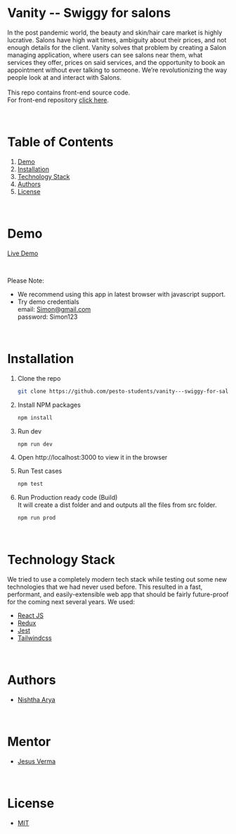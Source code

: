 # Vanity -- Swiggy for salons

In the post pandemic world, the beauty and skin/hair care market is highly lucrative. Salons have high wait times, ambiguity about their prices, and not enough details for the client. Vanity solves that problem by creating a Salon managing application, where users can see salons near them, what services they offer, prices on said services, and the opportunity to book an appointment without ever talking to someone. We’re revolutionizing the way people look at and interact with Salons.
<br/>
<br/>
This repo contains front-end source code.<br/>
For front-end repository <a href="https://github.com/pesto-students/vanity---swiggy-for-salon-be-team1-jesus">click here</a>.

<!-- TABLE OF CONTENTS -->
<br/>

# Table of Contents

1. [Demo](#demo)
2. [Installation](#installation)
3. [Technology Stack](#technology-stack)
4. [Authors](#authors)
5. [License](#license)

<br/>

# Demo

[Live Demo](https://vanity-frontend-pesto.herokuapp.com/)

<br/>

Please Note:

- We recommend using this app in latest browser with javascript support.
- Try demo credentials </br>
  email: Simon@gmail.com </br>
  password: Simon123 </br>

<br/>

# Installation

1. Clone the repo

   ```sh
   git clone https://github.com/pesto-students/vanity---swiggy-for-salon-fe-team1-jesus.git
   ```

2. Install NPM packages
   ```sh
   npm install
   ```
3. Run dev
   ```sh
   npm run dev
   ```
4. Open http://localhost:3000 to view it in the browser

5. Run Test cases
   ```sh
   npm test
   ```
6. Run Production ready code (Build) </br>
   It will create a dist folder and and outputs all the files from src folder.
   ```sh
   npm run prod
   ```
   <br/>

# Technology Stack

We tried to use a completely modern tech stack while testing out some new technologies that we had never used before. This resulted in a fast, performant, and easily-extensible web app that should be fairly future-proof for the coming next several years. We used:

- [React JS](https://reactjs.org/)
- [Redux](https://redux.js.org/)
- [Jest](https://jestjs.io/)
- [Tailwindcss](https://tailwindcss.com/)

<br/>

# Authors

- [Nishtha Arya](https://github.com/nishthaarya)

<br/>

# Mentor

- [Jesus Verma](https://github.com/JesusVerma)

<br/>

# License

- [MIT](https://opensource.org/licenses/MIT)
